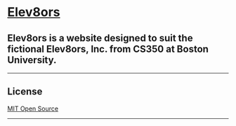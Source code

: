 # [Elev8ors](Elev8ors.com)

## Elev8ors is a website designed to suit the fictional Elev8ors, Inc. from CS350 at Boston University.

* * *

## License
[MIT Open Source](https://opensource.org/licenses/MIT)

* * *
